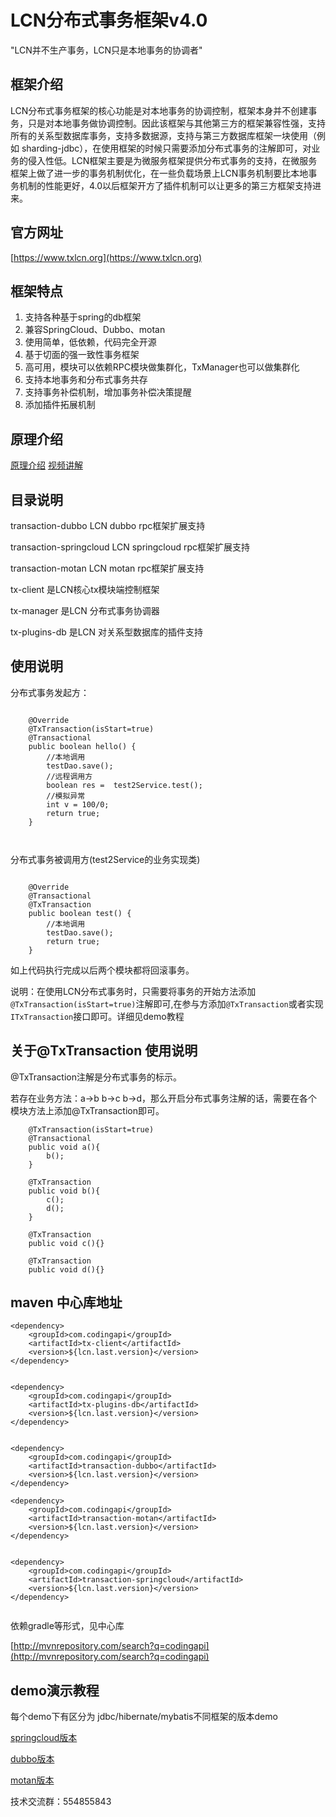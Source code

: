 # LCN分布式事务框架v4.0 

  "LCN并不生产事务，LCN只是本地事务的协调者"

## 框架介绍   

  LCN分布式事务框架的核心功能是对本地事务的协调控制，框架本身并不创建事务，只是对本地事务做协调控制。因此该框架与其他第三方的框架兼容性强，支持所有的关系型数据库事务，支持多数据源，支持与第三方数据库框架一块使用（例如 sharding-jdbc），在使用框架的时候只需要添加分布式事务的注解即可，对业务的侵入性低。LCN框架主要是为微服务框架提供分布式事务的支持，在微服务框架上做了进一步的事务机制优化，在一些负载场景上LCN事务机制要比本地事务机制的性能更好，4.0以后框架开方了插件机制可以让更多的第三方框架支持进来。


## 官方网址

[https://www.txlcn.org](https://www.txlcn.org)


## 框架特点

1. 支持各种基于spring的db框架
2. 兼容SpringCloud、Dubbo、motan
3. 使用简单，低依赖，代码完全开源
4. 基于切面的强一致性事务框架
5. 高可用，模块可以依赖RPC模块做集群化，TxManager也可以做集群化
6. 支持本地事务和分布式事务共存
7. 支持事务补偿机制，增加事务补偿决策提醒
8. 添加插件拓展机制


## 原理介绍

[原理介绍](https://github.com/codingapi/tx-lcn/wiki)  [视频讲解](https://www.txlcn.org/v4/index.html)

## 目录说明

transaction-dubbo LCN dubbo rpc框架扩展支持

transaction-springcloud LCN springcloud rpc框架扩展支持

transaction-motan LCN motan rpc框架扩展支持

tx-client 是LCN核心tx模块端控制框架

tx-manager 是LCN 分布式事务协调器

tx-plugins-db 是LCN 对关系型数据库的插件支持


## 使用说明

分布式事务发起方：

```

    @Override
    @TxTransaction(isStart=true)
    @Transactional
    public boolean hello() {
        //本地调用
        testDao.save();
        //远程调用方
        boolean res =  test2Service.test();
        //模拟异常
        int v = 100/0;
        return true;
    }
    
    
```

分布式事务被调用方(test2Service的业务实现类)
```

    @Override
    @Transactional
    @TxTransaction
    public boolean test() {
        //本地调用
        testDao.save();
        return true;
    }

```

如上代码执行完成以后两个模块都将回滚事务。

说明：在使用LCN分布式事务时，只需要将事务的开始方法添加`@TxTransaction(isStart=true)`注解即可,在参与方添加`@TxTransaction`或者实现`ITxTransaction`接口即可。详细见demo教程

## 关于@TxTransaction 使用说明

  @TxTransaction注解是分布式事务的标示。
  
  若存在业务方法：a->b b->c b->d，那么开启分布式事务注解的话，需要在各个模块方法上添加@TxTransaction即可。
  
```
    @TxTransaction(isStart=true)
    @Transactional
    public void a(){
        b();
    }
    
    @TxTransaction
    public void b(){
        c();
        d();
    }
    
    @TxTransaction
    public void c(){}
    
    @TxTransaction
    public void d(){}
```

## maven 中心库地址


```
<dependency>
    <groupId>com.codingapi</groupId>
    <artifactId>tx-client</artifactId>
    <version>${lcn.last.version}</version>
</dependency>


<dependency>
    <groupId>com.codingapi</groupId>
    <artifactId>tx-plugins-db</artifactId>
    <version>${lcn.last.version}</version>
</dependency>


<dependency>
    <groupId>com.codingapi</groupId>
    <artifactId>transaction-dubbo</artifactId>
    <version>${lcn.last.version}</version>
</dependency>      

<dependency>
    <groupId>com.codingapi</groupId>
    <artifactId>transaction-motan</artifactId>
    <version>${lcn.last.version}</version>
</dependency>  


<dependency>
    <groupId>com.codingapi</groupId>
    <artifactId>transaction-springcloud</artifactId>
    <version>${lcn.last.version}</version>
</dependency>    
        
```

依赖gradle等形式，见中心库   

[http://mvnrepository.com/search?q=codingapi](http://mvnrepository.com/search?q=codingapi)


## demo演示教程

每个demo下有区分为 jdbc/hibernate/mybatis不同框架的版本demo

[springcloud版本](https://github.com/codingapi/springcloud-lcn-demo)

[dubbo版本](https://github.com/codingapi/dubbo-lcn-demo)

[motan版本](https://gitee.com/zfvipCase/motan-lcn-demo)

技术交流群：554855843
